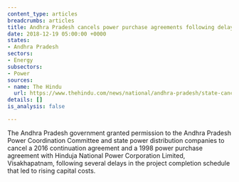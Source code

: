 ```yaml
---
content_type: articles
breadcrumbs: articles
title: Andhra Pradesh cancels power purchase agreements following delays
date: 2018-12-19 05:00:00 +0000
states:
- Andhra Pradesh
sectors:
- Energy
subsectors:
- Power
sources:
- name: The Hindu
  url: https://www.thehindu.com/news/national/andhra-pradesh/state-cancels-ppa-with-hinduja-power/article25728290.ece
details: []
is_analysis: false

---
```

The Andhra Pradesh government granted permission to the Andhra Pradesh Power Coordination Committee and state power distribution companies to cancel a 2016 continuation agreement and a 1998 power purchase agreement with Hinduja National Power Corporation Limited, Visakhapatnam, following several delays in the project completion schedule that led to rising capital costs.